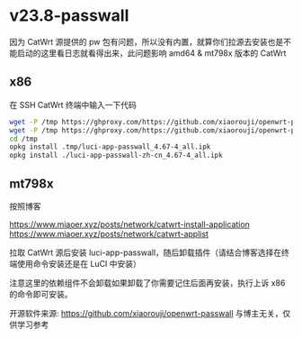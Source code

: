 # v23.8-passwall

因为 CatWrt 源提供的 pw 包有问题，所以没有内置，就算你们拉源去安装也是不能启动的这里看日志就看得出来，此问题影响 amd64 & mt798x 版本的 CatWrt


## x86

在 SSH CatWrt 终端中输入一下代码

```bash
wget -P /tmp https://ghproxy.com/https://github.com/xiaorouji/openwrt-passwall/releases/download/4.67-4/luci-i18n-passwall-zh-cn_4.67-4_all.ipk
wget -P /tmp https://ghproxy.com/https://github.com/xiaorouji/openwrt-passwall/releases/download/4.67-4/luci-app-passwall_4.67-4_all.ipk
cd /tmp
opkg install .tmp/luci-app-passwall_4.67-4_all.ipk
opkg install ./luci-app-passwall-zh-cn_4.67-4_all.ipk
```
## mt798x

按照博客

https://www.miaoer.xyz/posts/network/catwrt-install-application
https://www.miaoer.xyz/posts/network/catwrt-applist

拉取 CatWrt 源后安装 luci-app-passwall，随后卸载插件（请结合博客选择在终端使用命令安装还是在 LuCI 中安装）

注意这里的依赖组件不会卸载如果卸载了你需要记住后面再安装，执行上诉 x86 的命令即可安装。

开源软件来源: https://github.com/xiaorouji/openwrt-passwall 
与博主无关，仅供学习参考
